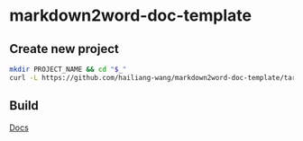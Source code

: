 # markdown2word-doc-template

## Create new project

```bash
mkdir PROJECT_NAME && cd "$_"
curl -L https://github.com/hailiang-wang/markdown2word-doc-template/tarball/master | tar xz --strip-components=1
```

## Build

[Docs](./BUILD.md)